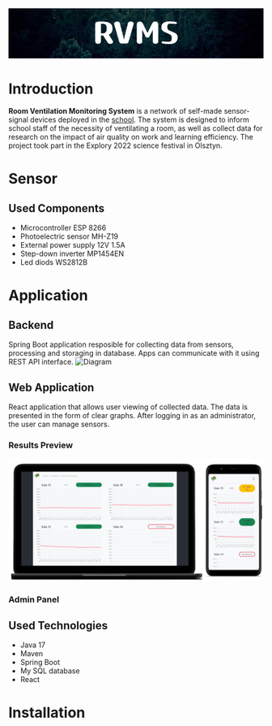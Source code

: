 ![RVMS](./docs/images/RVMS.png)
# Introduction
**Room Ventilation Monitoring System** is a network of self-made sensor-signal devices deployed in the [school](https://zsel.edu.pl/index.php). The system is designed to inform school staff of the necessity of ventilating a room, as well as collect data for research on the impact of air quality on work and learning efficiency. The project took part in the Explory 2022 science festival in Olsztyn.

# Sensor

## Used Components
- Microcontroller ESP 8266 
- Photoelectric sensor MH-Z19
- External power supply 12V 1.5A
- Step-down inverter MP1454EN
- Led diods WS2812B

# Application
## Backend
Spring Boot application resposible for collecting data from sensors, processing and storaging in database. Apps can communicate with it using REST API interface.
![Diagram](./docs/diagram.drawio)

## Web Application
React application that allows user viewing of collected data. The data is presented in the form of clear graphs. After logging in as an administrator, the user can manage sensors.
### Results Preview
![Results Preview](./docs/images/results_preview.png)
### Admin Panel


## Used Technologies
- Java 17
- Maven
- Spring Boot
- My SQL database
- React

# Installation